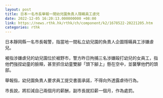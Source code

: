 ```yaml
---
layout: post
title: 日本一名市長舉報一間幼兒園負責人隱瞞員工虐兒
date: 2022-12-05 16:20:13.000000000 +08:00
link: https://news.rthk.hk/rthk/ch/component/k2/1678522-20221205.htm
categories: rthk
---
```


日本靜岡縣一名市長報警，指當地一間私立幼兒園的負責人企圖隱瞞員工涉嫌虐兒。

被指涉嫌虐兒的幼兒園位於裾野市，警方昨日拘捕三名涉嫌毆打幼兒的女員工，指他們強捏幼童的臉頰，甚至抓住幼童雙腳「頭下腳上」懸在空中，並襲擊他們的頭部。

舉報指，幼兒園負責人要求員工提交書面承諾，不得向外透露虐待行為。

市長說，將扣減自己兩個月的薪酬，副市長就扣薪一個月，作為處罰。
